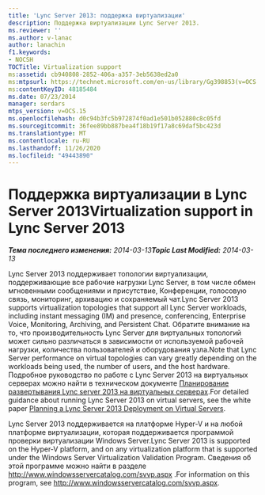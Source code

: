 ```yaml
---
title: 'Lync Server 2013: поддержка виртуализации'
description: Поддержка виртуализации Lync Server 2013.
ms.reviewer: ''
ms.author: v-lanac
author: lanachin
f1.keywords:
- NOCSH
TOCTitle: Virtualization support
ms:assetid: cb940808-2852-406a-a357-3eb5638ed2a0
ms:mtpsurl: https://technet.microsoft.com/en-us/library/Gg398853(v=OCS.15)
ms:contentKeyID: 48185484
ms.date: 07/23/2014
manager: serdars
mtps_version: v=OCS.15
ms.openlocfilehash: d0c94b3fc5b972874f0ad1e501b052880c8c05fd
ms.sourcegitcommit: 36fee89bb887bea4f18b19f17a8c69daf5bc423d
ms.translationtype: MT
ms.contentlocale: ru-RU
ms.lasthandoff: 11/26/2020
ms.locfileid: "49443890"
---
```

# <a name="virtualization-support-in-lync-server-2013"></a><span data-ttu-id="1e25b-103">Поддержка виртуализации в Lync Server 2013</span><span class="sxs-lookup"><span data-stu-id="1e25b-103">Virtualization support in Lync Server 2013</span></span>

<div data-xmlns="http://www.w3.org/1999/xhtml">

<div class="topic" data-xmlns="http://www.w3.org/1999/xhtml" data-msxsl="urn:schemas-microsoft-com:xslt" data-cs="https://msdn.microsoft.com/">

<div data-asp="https://msdn2.microsoft.com/asp">



</div>

<div id="mainSection">

<div id="mainBody"><span data-ttu-id="1e25b-104">

<span> </span></span><span class="sxs-lookup"><span data-stu-id="1e25b-104">

<span> </span></span></span>

<span data-ttu-id="1e25b-105">_**Тема последнего изменения:** 2014-03-13_</span><span class="sxs-lookup"><span data-stu-id="1e25b-105">_**Topic Last Modified:** 2014-03-13_</span></span>

<span data-ttu-id="1e25b-106">Lync Server 2013 поддерживает топологии виртуализации, поддерживающие все рабочие нагрузки Lync Server, в том числе обмен мгновенными сообщениями и присутствие, Конференции, голосовую связь, мониторинг, архивацию и сохраняемый чат.</span><span class="sxs-lookup"><span data-stu-id="1e25b-106">Lync Server 2013 supports virtualization topologies that support all Lync Server workloads, including instant messaging (IM) and presence, conferencing, Enterprise Voice, Monitoring, Archiving, and Persistent Chat.</span></span> <span data-ttu-id="1e25b-107">Обратите внимание на то, что производительность Lync Server для виртуальных топологий может сильно различаться в зависимости от используемой рабочей нагрузки, количества пользователей и оборудования узла.</span><span class="sxs-lookup"><span data-stu-id="1e25b-107">Note that Lync Server performance on virtual topologies can vary greatly depending on the workloads being used, the number of users, and the host hardware.</span></span> <span data-ttu-id="1e25b-108">Подробное руководство по работе с Lync Server 2013 на виртуальных серверах можно найти в техническом документе [Планирование развертывания Lync server 2013 на виртуальных серверах](https://www.microsoft.com/download/details.aspx?id=41936).</span><span class="sxs-lookup"><span data-stu-id="1e25b-108">For detailed guidance about running Lync Server 2013 on virtual servers, see the white paper [Planning a Lync Server 2013 Deployment on Virtual Servers](https://www.microsoft.com/download/details.aspx?id=41936).</span></span>

<span data-ttu-id="1e25b-109">Lync Server 2013 поддерживается на платформе Hyper-V и на любой платформе виртуализации, которая поддерживается программой проверки виртуализации Windows Server.</span><span class="sxs-lookup"><span data-stu-id="1e25b-109">Lync Server 2013 is supported on the Hyper-V platform, and on any virtualization platform that is supported under the Windows Server Virtualization Validation Program.</span></span> <span data-ttu-id="1e25b-110">Сведения об этой программе можно найти в разделе <http://www.windowsservercatalog.com/svvp.aspx> .</span><span class="sxs-lookup"><span data-stu-id="1e25b-110">For information on this program, see <http://www.windowsservercatalog.com/svvp.aspx>.</span></span>

<span data-ttu-id="1e25b-111"></div>

<span> </span>

</div>

</div>

</span><span class="sxs-lookup"><span data-stu-id="1e25b-111"></div>

<span> </span>

</div>

</div>

</span></span></div>

